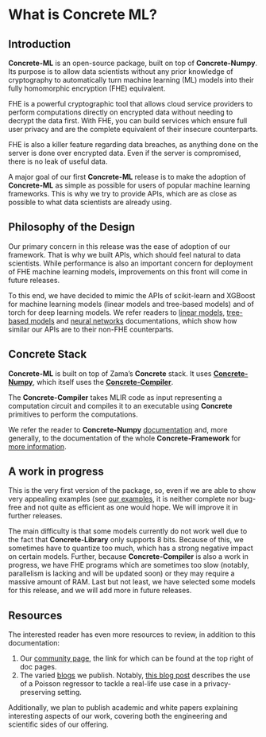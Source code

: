 # What is **Concrete ML**?

## Introduction

**Concrete-ML** is an open-source package, built on top of **Concrete-Numpy**. Its purpose is to allow data scientists without any prior knowledge of cryptography to automatically turn machine learning (ML) models into their fully homomorphic encryption (FHE) equivalent.

FHE is a powerful cryptographic tool that allows cloud service providers to perform computations directly on encrypted data without needing to decrypt the data first. With FHE, you can build services which ensure full user privacy and are the complete equivalent of their insecure counterparts.

FHE is also a killer feature regarding data breaches, as anything done on the server is done over encrypted data. Even if the server is compromised, there is no leak of useful data.

A major goal of our first **Concrete-ML** release is to make the adoption of **Concrete-ML** as simple as possible for users of popular machine learning frameworks. This is why we try to provide APIs, which are as close as possible to what data scientists are already using.

## Philosophy of the Design

Our primary concern in this release was the ease of adoption of our framework. That is why we built APIs, which should feel natural to data scientists. While performance is also an important concern for deployment of FHE machine learning models, improvements on this front will come in future releases.

To this end, we have decided to mimic the APIs of scikit-learn and XGBoost for machine learning models (linear models and tree-based models) and of torch for deep learning models. We refer readers to [linear models](linear.md), [tree-based models](tree.md) and [neural networks](neural_network.md) documentations, which show how similar our APIs are to their non-FHE counterparts.

## Concrete Stack

**Concrete-ML** is built on top of Zama’s **Concrete** stack. It uses [**Concrete-Numpy**](https://github.com/zama-ai/concrete-numpy), which itself uses the [**Concrete-Compiler**](https://pypi.org/project/concrete-compiler/).

The **Concrete-Compiler** takes MLIR code as input representing a computation circuit and compiles it to an executable using **Concrete** primitives to perform the computations.

We refer the reader to **Concrete-Numpy** [documentation](https://docs.zama.ai/concrete-numpy/stable/) and, more generally, to the documentation of the whole **Concrete-Framework** for [more information](https://docs.zama.ai).

## A work in progress

This is the very first version of the package, so, even if we are able to show very appealing examples (see [our examples](advanced_examples/index.rst), it is neither complete nor bug-free and not quite as efficient as one would hope. We will improve it in further releases.

The main difficulty is that some models currently do not work well due to the fact that **Concrete-Library** only supports 8 bits. Because of this, we sometimes have to quantize too much, which has a strong negative impact on certain models. Further, because **Concrete-Compiler** is also a work in progress, we have FHE programs which are sometimes too slow (notably, parallelism is lacking and will be updated soon) or they may require a massive amount of RAM. Last but not least, we have selected some models for this release, and we will add more in future releases.

## Resources

The interested reader has even more resources to review, in addition to this documentation:

1. Our [community page](https://community.zama.ai/c/concrete-ml), the link for which can be found at the top right of doc pages.
1. The varied [blogs](https://www.zama.ai/blog) we publish. Notably, [this blog post](https://www.zama.ai/post/quantization-of-neural-networks-for-fully-homomorphic-encryption) describes the use of a Poisson regressor to tackle a real-life use case in a privacy-preserving setting.

Additionally, we plan to publish academic and white papers explaining interesting aspects of our work, covering both the engineering and scientific sides of our offering.
